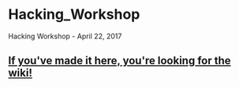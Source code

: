 # Hacking_Workshop
Hacking Workshop - April 22, 2017

## [If you've made it here, you're looking for the wiki!](https://github.com/OKStateACM/Hacking_Workshop/wiki)
